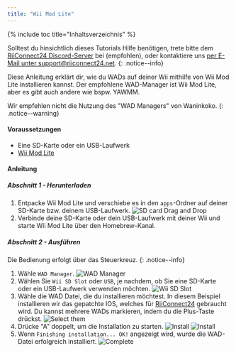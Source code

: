 ```yaml
---
title: "Wii Mod Lite"
---
```


{% include toc title="Inhaltsverzeichnis" %}

Solltest du hinsichtlich dieses Tutorials Hilfe benötigen, trete bitte dem [RiiConnect24 Discord-Server](https://discord.gg/rc24) bei (empfohlen), oder kontaktiere uns [per E-Mail unter support@riiconnect24.net](mailto:support@riiconnect24.net).
{: .notice--info}

Diese Anleitung erklärt dir, wie du WADs auf deiner Wii mithilfe von Wii Mod Lite installieren kannst. Der empfohlene WAD-Manager ist Wii Mod Lite, aber es gibt auch andere wie bspw. YAWMM.

Wir empfehlen nicht die Nutzung des "WAD Managers" von Waninkoko.
{: .notice--warning}

#### Voraussetzungen
* Eine SD-Karte oder ein USB-Laufwerk
* [Wii Mod Lite](https://github.com/RiiConnect24/Wii-Mod-Lite/releases)

#### Anleitung

##### Abschnitt 1 - Herunterladen

1. Entpacke Wii Mod Lite und verschiebe es in den `apps`-Ordner auf deiner SD-Karte bzw. deinem USB-Laufwerk. ![SD card Drag and Drop](/images/WiiModLite/1.gif)
2. Verbinde deine SD-Karte oder dein USB-Laufwerk mit deiner Wii und starte Wii Mod Lite über den Homebrew-Kanal.

##### Abschnitt 2 - Ausführen

Die Bedienung erfolgt über das Steuerkreuz.
{: .notice--info}

1. Wähle `WAD Manager`. ![WAD Manager](/images/WiiModLite/2.png)
2. Wählen Sie `Wii SD Slot` oder `USB`, je nachdem, ob Sie eine SD-Karte oder ein USB-Laufwerk verwenden möchten. ![Wii SD Slot](/images/WiiModLite/3.png)
3. Wähle die WAD Datei, die du installieren möchtest. In diesem Beispiel installieren wir das gepatchte IOS, welches für [RiiConnect24](riiconnect24) gebraucht wird. Du kannst mehrere WADs markieren, indem du die Plus-Taste drückst. ![Select them](/images/WiiModLite/4.gif)
4. Drücke "A" doppelt, um die Installation zu starten. ![Install](/images/WiiModLite/5.png) ![Install](/images/WiiModLite/6.png)
5. Wenn `Finishing installation... OK!` angezeigt wird, wurde die WAD-Datei erfolgreich installiert. ![Complete](/images/WiiModLite/7.png) 
